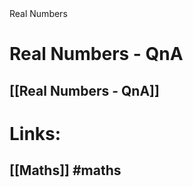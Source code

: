 <div class="mainGlowHeading">Real Numbers</div>

# <div class="purpleHighlight h2">Real Numbers - QnA</div>
## [[Real Numbers - QnA]]
















# Links:
## [[Maths]] #maths
